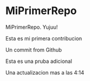 # MiPrimerRepo

MiPrimerRepo. Yujuu!

Esta es mi primera contribucion 

Un commit from Github

Esta es una pruba adicional 

Una actualizacion mas a las 4:14
